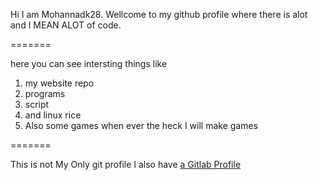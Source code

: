 Hi I am Mohannadk28. Wellcome to my github profile where there is alot and I MEAN ALOT of code.

=======

here you can see intersting things like
1. my website repo
2. programs
3. script
4. and linux rice
5. Also some games when ever the heck I will make games

=======

This is not My Only git profile I also have [a Gitlab Profile](https://gitlab.com/Mohannadk28 "Follow me on Gitlab")
<!---
Mohannadk28/Mohannadk28 is a ✨ special ✨ repository because its `README.md` (this file) appears on your GitHub profile.
You can click the Preview link to take a look at your changes.
--->
